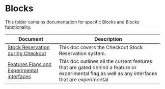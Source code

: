 # Blocks

This folder contains documentation for specific Blocks and Blocks functionality.

| Document                                                                                   | Description                                                                                                                                     |
| ------------------------------------------------------------------------------------------ | ----------------------------------------------------------------------------------------------------------------------------------------------- |
| [Stock Reservation during Checkout](stock-reservation.md)                                  | This doc covers the Checkout Stock Reservation system.                                                                                          |
| [Features Flags and Experimental interfaces](feature-flags-and-experimental-interfaces.md) | This doc outlines all the current features that are gated behind a feature or experimental flag as well as any interfaces that are experimental |
